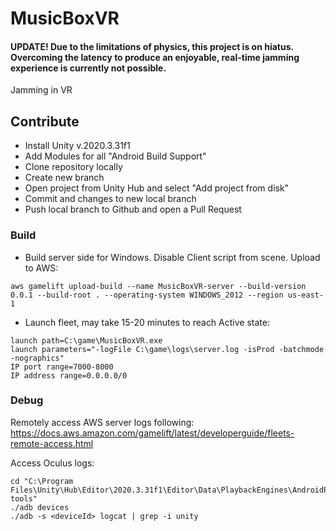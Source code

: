 # MusicBoxVR

#### UPDATE! Due to the limitations of physics, this project is on hiatus. Overcoming the latency to produce an enjoyable, real-time jamming experience is currently not possible.

Jamming in VR

## Contribute

- Install Unity v.2020.3.31f1
- Add Modules for all "Android Build Support"
- Clone repository locally
- Create new branch
- Open project from Unity Hub and select "Add project from disk"
- Commit and changes to new local branch
- Push local branch to Github and open a Pull Request

### Build

- Build server side for Windows. Disable Client script from scene. Upload to AWS:
```
aws gamelift upload-build --name MusicBoxVR-server --build-version 0.0.1 --build-root . --operating-system WINDOWS_2012 --region us-east-1
```
- Launch fleet, may take 15-20 minutes to reach Active state:
```
launch path=C:\game\MusicBoxVR.exe
launch parameters="-logFile C:\game\logs\server.log -isProd -batchmode -nographics"
IP port range=7000-8000
IP address range=0.0.0.0/0
```

### Debug

Remotely access AWS server logs following:
https://docs.aws.amazon.com/gamelift/latest/developerguide/fleets-remote-access.html

Access Oculus logs:
```
cd "C:\Program Files\Unity\Hub\Editor\2020.3.31f1\Editor\Data\PlaybackEngines\AndroidPlayer\SDK\platform-tools"
./adb devices
./adb -s <deviceId> logcat | grep -i unity
```
